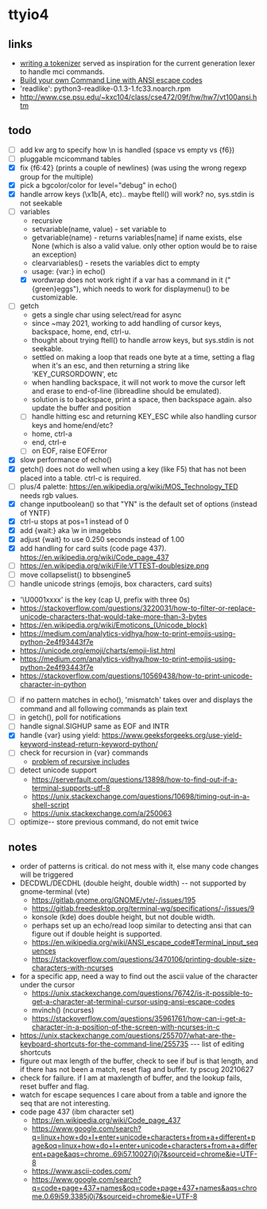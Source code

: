 # ttyio4

## links

- [writing a tokenizer](https://docs.python.org/3/library/re.html#writing-a-tokenizer) served as inspiration for the current generation lexer to handle mci commands.
- [Build your own Command Line with ANSI escape codes](https://www.lihaoyi.com/post/BuildyourownCommandLinewithANSIescapecodes.html)
- 'readlike': python3-readlike-0.1.3-1.fc33.noarch.rpm 
- http://www.cse.psu.edu/~kxc104/class/cse472/09f/hw/hw7/vt100ansi.htm

## todo

- [ ] add kw arg to specify how \n is handled (space vs empty vs {f6})
- [ ] pluggable mcicommand tables
- [x] fix {f6:42} (prints a couple of newlines) (was using the wrong regexp group for the multiple)
- [x] pick a bgcolor/color for level="debug" in echo()
- [x] handle arrow keys (\x1b[A, etc).. maybe ftell() will work? no, sys.stdin is not seekable
- [ ] variables
  * recursive
  * setvariable(name, value) - set variable <name> to <value>
  * getvariable(name) - returns variables[name] if name exists, else None (which is also a valid value. only other option would be to raise an exception)
  * clearvariables() - resets the variables dict to empty
  * usage: {var:<name>} in echo()
  * [x] wordwrap does not work right if a var has a command in it ("{green}eggs"), which needs to work for displaymenu() to be customizable.
- [ ] getch
  * gets a single char using select/read for async
  * since ~may 2021, working to add handling of cursor keys, backspace, home, end, ctrl-u.
  * thought about trying ftell() to handle arrow keys, but sys.stdin is not seekable.
  * settled on making a loop that reads one byte at a time, setting a flag when it's an esc, and then returning a string like 'KEY_CURSORDOWN', etc
  * when handling backspace, it will not work to move the cursor left and erase to end-of-line (libreadline should be emulated). 
  * solution is to backspace, print a space, then backspace again. also update the buffer and position
  * [ ] handle hitting esc and returning KEY_ESC while also handling cursor keys and home/end/etc?
  * home, ctrl-a
  * end, ctrl-e
  * [ ] on EOF, raise EOFError
- [x] slow performance of echo()
- [x] getch() does not do well when using a key (like F5) that has not been placed into a table. ctrl-c is required.
- [ ] plus/4 palette: https://en.wikipedia.org/wiki/MOS_Technology_TED needs rgb values.
- [x] change inputboolean() so that "YN" is the default set of options (instead of YNTF)
- [x] ctrl-u stops at pos=1 instead of 0
- [x] add {wait:<seconds>} aka \w<seconds> in imagebbs
- [x] adjust {wait} to use 0.250 seconds instead of 1.00
- [x] add handling for card suits (code page 437). https://en.wikipedia.org/wiki/Code_page_437
- [ ] https://en.wikipedia.org/wiki/File:VTTEST-doublesize.png
- [ ] move collapselist() to bbsengine5
- [ ] handle unicode strings (emojis, box characters, card suits)
 * '\U0001xxxx' is the key (cap U, prefix with three 0s)
 * https://stackoverflow.com/questions/3220031/how-to-filter-or-replace-unicode-characters-that-would-take-more-than-3-bytes
 * https://en.wikipedia.org/wiki/Emoticons_(Unicode_block)
 * https://medium.com/analytics-vidhya/how-to-print-emojis-using-python-2e4f93443f7e
 * https://unicode.org/emoji/charts/emoji-list.html
 * https://medium.com/analytics-vidhya/how-to-print-emojis-using-python-2e4f93443f7e
 * https://stackoverflow.com/questions/10569438/how-to-print-unicode-character-in-python
- [ ] if no pattern matches in echo(), 'mismatch' takes over and displays the command and all following commands as plain text
- [ ] in getch(), poll for notifications
- [ ] handle signal.SIGHUP same as EOF and INTR
- [x] handle {var} using yield: https://www.geeksforgeeks.org/use-yield-keyword-instead-return-keyword-python/
- [ ] check for recursion in {var} commands
  * [problem of recursive includes](https://andybargh.com/problem-of-recursive-includes/)
- [ ] detect unicode support
  * https://serverfault.com/questions/13898/how-to-find-out-if-a-terminal-supports-utf-8
  * https://unix.stackexchange.com/questions/10698/timing-out-in-a-shell-script
  * https://unix.stackexchange.com/a/250063
- [ ] optimize-- store previous command, do not emit twice
## notes
- order of patterns is critical. do not mess with it, else many code changes will be triggered
- DECDWL/DECDHL (double height, double width) -- not supported by gnome-terminal (vte)
  * https://gitlab.gnome.org/GNOME/vte/-/issues/195
  * https://gitlab.freedesktop.org/terminal-wg/specifications/-/issues/9
  * konsole (kde) does double height, but not double width.
  * perhaps set up an echo/read loop similar to detecting ansi that can figure out if double height is supported.
  * https://en.wikipedia.org/wiki/ANSI_escape_code#Terminal_input_sequences
  * https://stackoverflow.com/questions/3470106/printing-double-size-characters-with-ncurses
- for a specific app, need a way to find out the ascii value of the character under the cursor
  * https://unix.stackexchange.com/questions/76742/is-it-possible-to-get-a-character-at-terminal-cursor-using-ansi-escape-codes
  * mvinch() (ncurses)
  * https://stackoverflow.com/questions/35961761/how-can-i-get-a-character-in-a-position-of-the-screen-with-ncurses-in-c
- https://unix.stackexchange.com/questions/255707/what-are-the-keyboard-shortcuts-for-the-command-line/255735 --- list of editing shortcuts
- figure out max length of the buffer, check to see if buf is that length, and if there has not been a match, reset flag and buffer. ty pscug 20210627
- check for failure. if I am at maxlength of buffer, and the lookup fails, reset buffer and flag.
- watch for escape sequences I care about from a table and ignore the seq that are not interesting.
- code page 437 (ibm character set)
  * https://en.wikipedia.org/wiki/Code_page_437
  * https://www.google.com/search?q=linux+how+do+I+enter+unicode+characters+from+a+different+page&oq=linux+how+do+I+enter+unicode+characters+from+a+different+page&aqs=chrome..69i57.10027j0j7&sourceid=chrome&ie=UTF-8
  * https://www.ascii-codes.com/
  * https://www.google.com/search?q=code+page+437+names&oq=code+page+437+names&aqs=chrome.0.69i59.3385j0j7&sourceid=chrome&ie=UTF-8
